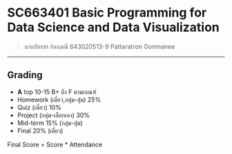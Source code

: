 # SC663401 Basic Programming for Data Science and Data Visualization
> นายภัทรธร ก้อนมณี 643020513-9 Pattaratron Gonmanee 
---------------------------------
## Grading
- **A** top 10-15 B+ ถึง F ตามเกณฑ์
-  Homework (เดี่ยว,กลุ่ม-สุ่ม)  25%
-  Quiz (เดี่ยว)  10%
-  Project (กลุ่ม-เลือกเอง)  30%
-  Mid-term  15% (กลุ่ม-สุ่ม)
-  Final  20% (เดี่ยว)

  Final Score = Score * Attendance
